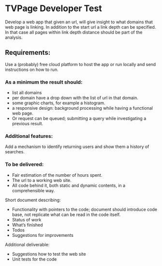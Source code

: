 TVPage Developer Test
=====================

Develop a web app that given an url, will give insight to what domains that web page is linking. In addition to the start url a link depth can be specified. In that case all pages within link depth distance should be part of the analysis.

Requirements:
-------------
Use a (probably) free cloud platform to host the app or run locally and send instructions on how to run.

### As a minimum the result should:

- list all domains
- per domain have a drop down with the list of url in that domain.
- some graphic charts, for example a histogram.
- a responsive design: background processing while having a functional web page.
- Or request can be queued; submitting a query while investigating a previous result.

### Additional features:
Add a mechanism to identify returning users and show them a history of searches.

### To be delivered:
- Fair estimation of the number of hours spent.
- The url to a working web site.
- All code behind it, both static and dynamic contents, in a comprehensible
 way.

Short document describing:
- Functionality with pointers to the code; document should introduce code base, not replicate what can be read in the code itself.
- Status of work
- What’s finished
- Todos
- Suggestions for improvements

Additional deliverable:
 - Suggestions how to test the web site
 - Unit tests for the code
